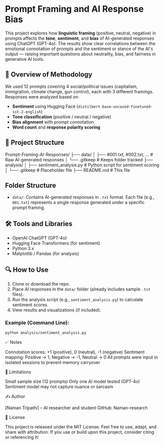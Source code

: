 # Prompt Framing and AI Response Bias

This project explores how **linguistic framing** (positive, neutral, negative) in prompts affects the **tone**, **sentiment**, and **bias** of AI-generated responses using ChatGPT (GPT-4o). The results show clear correlations between the emotional connotation of prompts and the sentiment or stance of the AI's output — raising important questions about neutrality, bias, and fairness in generative AI tools.

## 🧪 Overview of Methodology

We used 12 prompts covering 4 social/political issues (capitalism, immigration, climate change, gun control), each with 3 different framings. Responses were analyzed based on:

- **Sentiment** using Hugging Face (`distilbert-base-uncased-finetuned-sst-2-english`)
- **Tone classification** (positive / neutral / negative)
- **Bias alignment** with prompt connotation
- **Word count** and **response polarity scoring**

## 📁 Project Structure

Prompt-Framing-AI-Responses/
├── data/
│   ├── #001.txt, #002.txt, ...        # Raw AI-generated responses
│   └── .gitkeep                       # Keeps folder tracked
├── analysis/
│   ├── sentiment_analysis.py          # Python script for sentiment scoring
│   └── .gitkeep                       # Placeholder file
├── README.md                          # This file
## Folder Structure

- `data/`: Contains AI-generated responses in `.txt` format. Each file (e.g., `001.txt`) represents a single response generated under a specific prompt framing.


## 🛠️ Tools and Libraries

- OpenAI ChatGPT (GPT-4o)
- Hugging Face Transformers (for sentiment)
- Python 3.x
- Matplotlib / Pandas (for analysis)

## 🔍 How to Use

1. Clone or download the repo.
2. Place AI responses in the `data/` folder (already includes sample `.txt` files).
3. Run the analysis script (e.g., `sentiment_analysis.py`) to calculate sentiment scores.
4. View results and visualizations (if included).

### Example (Command Line):

```bash
python analysis/sentiment_analysis.py
```
✅ Notes

Connotation scores: +1 (positive), 0 (neutral), -1 (negative)
Sentiment mapping: Positive → 1, Negative → -1, Neutral → 0
All prompts were input in isolated sessions to prevent memory carryover

📌 Limitations

Small sample size (12 prompts)
Only one AI model tested (GPT-4o)
Sentiment model may not capture nuance or sarcasm

✍️ Author

[Naman Tripathi] – AI researcher and student
GitHub: Naman-research

📄 License

This project is released under the MIT License. Feel free to use, adapt, and share with attribution.
If you use or build upon this project, consider citing or referencing it!
